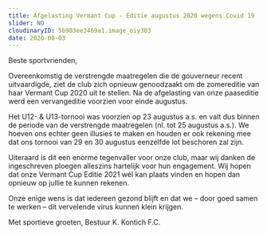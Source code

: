 ```yaml
---
title: Afgelasting Vermant Cup - Editie augustus 2020 wegens Covid 19
slider: NO
cloudinaryID: 5b903ee3469a1.image_oiy383
date: 2020-08-03
---
```


Beste sportvrienden,

Overeenkomstig de verstrengde maatregelen die de gouverneur recent uitvaardigde, ziet de club zich opnieuw genoodzaakt om de zomereditie van haar Vermant Cup 2020 uit te stellen. Na de afgelasting van onze paaseditie werd een vervangeditie voorzien voor einde augustus.

Het U12- & U13-tornooi was voorzien op 23 augustus a.s. en valt dus binnen de periode van de verstrengde maatregelen (nl. tot 25 augustus a.s.). We hoeven ons echter geen illusies te maken en houden er ook rekening mee dat ons tornooi van 29 en 30 augustus eenzelfde lot beschoren zal zijn.

Uiteraard is dit een enorme tegenvaller voor onze club, maar wij danken de ingeschreven ploegen alleszins hartelijk voor hun engagement. Wij hopen dat onze Vermant Cup Editie 2021 wél kan plaats vinden en hopen dan opnieuw op jullie te kunnen rekenen.

Onze enige wens is dat iedereen gezond blijft en dat we – door goed samen te werken – dit vervelende virus kunnen klein krijgen.

Met sportieve groeten,
Bestuur K. Kontich F.C.
